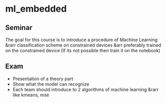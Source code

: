 # ml_embedded

## Seminar

The goal for this course is to introduce a procedure of Machine Learning
    &rarr classification scheme on constrained devices 
    &arr preferably trained on the constrained device (If its not possible then train it on the notebook)

## Exam

- Presentation of a theory part
- Show what the model can recognize
- Each team should introduce to 2 algorithms of machine learning
    &rarr like kmeans, mse